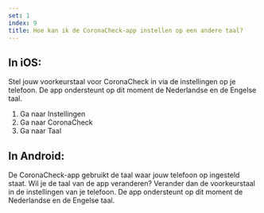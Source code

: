 ```yaml
---
set: 1
index: 9
title: Hoe kan ik de CoronaCheck-app instellen op een andere taal?
---
```

## In iOS:

Stel jouw voorkeurstaal voor CoronaCheck in via de instellingen op je telefoon. De app ondersteunt op dit moment de Nederlandse en de Engelse taal. 

1. Ga naar Instellingen 
2. Ga naar CoronaCheck
3. Ga naar Taal

## In Android:
De CoronaCheck-app gebruikt de taal waar jouw telefoon op ingesteld staat. Wil je de taal van de app veranderen? Verander dan de voorkeurstaal in de instellingen van je telefoon. De app ondersteunt op dit moment de Nederlandse en de Engelse taal. 
